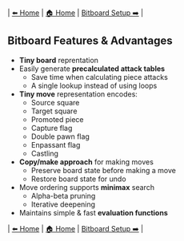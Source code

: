 | [⬅️ Home](README.md) | [🏠 Home](README.md) | [Bitboard Setup ➡️](bitboard-setup.md) |

## Bitboard Features & Advantages

* **Tiny board** reprentation
* Easily generate **precalculated attack tables**
  * Save time when calculating piece attacks
  * A single lookup instead of using loops
* **Tiny move** representation encodes:
  * Source square
  * Target square
  * Promoted piece
  * Capture flag
  * Double pawn flag
  * Enpassant flag
  * Castling
* **Copy/make approach** for making moves
  * Preserve board state before making a move
  * Restore board state for undo
* Move ordering supports **minimax** search
  * Alpha-beta pruning
  * Iterative deepening
* Maintains simple & fast **evaluation functions**

| [⬅️ Home](README.md) | [🏠 Home](README.md) | [Bitboard Setup ➡️](bitboard-setup.md) |
